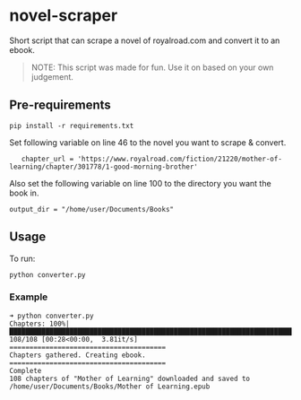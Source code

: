 # novel-scraper
Short script that can scrape a novel of royalroad.com and convert it to an ebook.

> NOTE: This script was made for fun. Use it on based on your own judgement.

## Pre-requirements
`pip install -r requirements.txt`

Set following variable on line 46 to the novel you want to scrape & convert.

`    chapter_url = 'https://www.royalroad.com/fiction/21220/mother-of-learning/chapter/301778/1-good-morning-brother'
`

Also set the following variable on line 100 to the directory you want the book in.

`
    output_dir = "/home/user/Documents/Books"
`

## Usage
To run:

`python converter.py`

### Example

```
➜ python converter.py 
Chapters: 100%|██████████████████████████████████████████████████████████████████████████████████████████████████████████████████████████████████████████████████████████████████| 108/108 [00:28<00:00,  3.81it/s]
=======================================
Chapters gathered. Creating ebook.
=======================================
Complete 
108 chapters of "Mother of Learning" downloaded and saved to /home/user/Documents/Books/Mother of Learning.epub
```